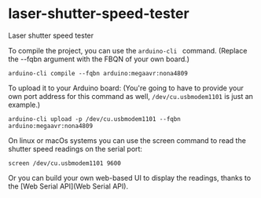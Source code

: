 # laser-shutter-speed-tester

Laser shutter speed tester

To compile the project, you can use the `arduino-cli ` command. (Replace the --fqbn argument with the FBQN of your own board.)

    arduino-cli compile --fqbn arduino:megaavr:nona4809

To upload it to your Arduino board: (You're going to have to provide your own port address for this command as well, `/dev/cu.usbmodem1101` is just an example.)

    arduino-cli upload -p /dev/cu.usbmodem1101 --fqbn arduino:megaavr:nona4809

On linux or macOs systems you can use the screen command to read the shutter speed readings on the serial port:

    screen /dev/cu.usbmodem1101 9600

Or you can build your own web-based UI to display the readings, thanks to the [Web Serial API](Web Serial API).
